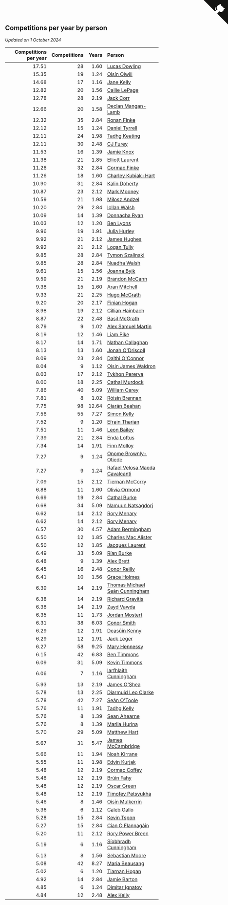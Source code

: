 ## Competitions per year by person

*Updated on  1 October 2024*

| Competitions per year | Competitions | Years | Person |
| ---: | ---: | ---: | :--- |
| 17.51 | 28 | 1.60 | [Lucas Dowling](https://www.worldcubeassociation.org/persons/2023DOWL01) |
| 15.35 | 19 | 1.24 | [Oisín Olwill](https://www.worldcubeassociation.org/persons/2023OLWI01) |
| 14.68 | 17 | 1.16 | [Jane Kelly](https://www.worldcubeassociation.org/persons/2023KELL23) |
| 12.82 | 20 | 1.56 | [Callie LePage](https://www.worldcubeassociation.org/persons/2023LEPA01) |
| 12.78 | 28 | 2.19 | [Jack Corr](https://www.worldcubeassociation.org/persons/2022CORR06) |
| 12.66 | 20 | 1.58 | [Declan Mangan-Lamb](https://www.worldcubeassociation.org/persons/2023MANG02) |
| 12.32 | 35 | 2.84 | [Ronan Finke](https://www.worldcubeassociation.org/persons/2021FINK02) |
| 12.12 | 15 | 1.24 | [Daniel Tyrrell](https://www.worldcubeassociation.org/persons/2023TYRR01) |
| 12.11 | 24 | 1.98 | [Tadhg Keating](https://www.worldcubeassociation.org/persons/2022KEAT02) |
| 12.11 | 30 | 2.48 | [CJ Furey](https://www.worldcubeassociation.org/persons/2022FURE01) |
| 11.53 | 16 | 1.39 | [Jamie Knox](https://www.worldcubeassociation.org/persons/2023KNOX02) |
| 11.38 | 21 | 1.85 | [Elliott Laurent](https://www.worldcubeassociation.org/persons/2022LAUR09) |
| 11.26 | 32 | 2.84 | [Cormac Finke](https://www.worldcubeassociation.org/persons/2021FINK01) |
| 11.26 | 18 | 1.60 | [Charley Kubiak-Hart](https://www.worldcubeassociation.org/persons/2023KUBI01) |
| 10.90 | 31 | 2.84 | [Kalin Doherty](https://www.worldcubeassociation.org/persons/2021DOHE02) |
| 10.87 | 23 | 2.12 | [Mark Mooney](https://www.worldcubeassociation.org/persons/2022MOON08) |
| 10.59 | 21 | 1.98 | [Miłosz Andzel](https://www.worldcubeassociation.org/persons/2022ANDZ01) |
| 10.20 | 29 | 2.84 | [Iollan Walsh](https://www.worldcubeassociation.org/persons/2021WALS03) |
| 10.09 | 14 | 1.39 | [Donnacha Ryan](https://www.worldcubeassociation.org/persons/2023RYAN04) |
| 10.03 | 12 | 1.20 | [Ben Lyons](https://www.worldcubeassociation.org/persons/2023LYON02) |
| 9.96 | 19 | 1.91 | [Julia Hurley](https://www.worldcubeassociation.org/persons/2022HURL02) |
| 9.92 | 21 | 2.12 | [James Hughes](https://www.worldcubeassociation.org/persons/2022HUGH08) |
| 9.92 | 21 | 2.12 | [Logan Tully](https://www.worldcubeassociation.org/persons/2022TULL02) |
| 9.85 | 28 | 2.84 | [Tymon Szalinski](https://www.worldcubeassociation.org/persons/2021SZAL01) |
| 9.85 | 28 | 2.84 | [Nuadha Walsh](https://www.worldcubeassociation.org/persons/2021WALS04) |
| 9.61 | 15 | 1.56 | [Joanna Byik](https://www.worldcubeassociation.org/persons/2023BYIK01) |
| 9.59 | 21 | 2.19 | [Brandon McCann](https://www.worldcubeassociation.org/persons/2022MCCA04) |
| 9.38 | 15 | 1.60 | [Aran Mitchell](https://www.worldcubeassociation.org/persons/2023MITC04) |
| 9.33 | 21 | 2.25 | [Hugo McGrath](https://www.worldcubeassociation.org/persons/2022MCGR02) |
| 9.20 | 20 | 2.17 | [Finian Hogan](https://www.worldcubeassociation.org/persons/2022HOGA01) |
| 8.98 | 19 | 2.12 | [Cillian Hainbach](https://www.worldcubeassociation.org/persons/2022HAIN04) |
| 8.87 | 22 | 2.48 | [Basil McGrath](https://www.worldcubeassociation.org/persons/2022MCGR01) |
| 8.79 | 9 | 1.02 | [Alex Samuel Martin](https://www.worldcubeassociation.org/persons/2023MARA10) |
| 8.19 | 12 | 1.46 | [Liam Pike](https://www.worldcubeassociation.org/persons/2023PIKE03) |
| 8.17 | 14 | 1.71 | [Nathan Callaghan](https://www.worldcubeassociation.org/persons/2023CALL01) |
| 8.13 | 13 | 1.60 | [Jonah O'Driscoll](https://www.worldcubeassociation.org/persons/2023ODRI01) |
| 8.09 | 23 | 2.84 | [Daithi O'Connor](https://www.worldcubeassociation.org/persons/2021OCON01) |
| 8.04 | 9 | 1.12 | [Oisin James Waldron](https://www.worldcubeassociation.org/persons/2023WALD04) |
| 8.03 | 17 | 2.12 | [Tykhon Pererva](https://www.worldcubeassociation.org/persons/2022PERE32) |
| 8.00 | 18 | 2.25 | [Cathal Murdock](https://www.worldcubeassociation.org/persons/2022MURD01) |
| 7.86 | 40 | 5.09 | [William Carey](https://www.worldcubeassociation.org/persons/2019CARE02) |
| 7.81 | 8 | 1.02 | [Róisín Brennan](https://www.worldcubeassociation.org/persons/2023BREN08) |
| 7.75 | 98 | 12.64 | [Ciarán Beahan](https://www.worldcubeassociation.org/persons/2012BEAH01) |
| 7.56 | 55 | 7.27 | [Simon Kelly](https://www.worldcubeassociation.org/persons/2017KELL08) |
| 7.52 | 9 | 1.20 | [Efrain Tharian](https://www.worldcubeassociation.org/persons/2023THAR03) |
| 7.51 | 11 | 1.46 | [Leon Bailey](https://www.worldcubeassociation.org/persons/2023BAIL04) |
| 7.39 | 21 | 2.84 | [Enda Loftus](https://www.worldcubeassociation.org/persons/2021LOFT01) |
| 7.34 | 14 | 1.91 | [Finn Molloy](https://www.worldcubeassociation.org/persons/2022MOLL03) |
| 7.27 | 9 | 1.24 | [Onome Brownly-Otiede](https://www.worldcubeassociation.org/persons/2023BROW36) |
| 7.27 | 9 | 1.24 | [Rafael Velosa Maeda Cavalcanti](https://www.worldcubeassociation.org/persons/2023CAVA03) |
| 7.09 | 15 | 2.12 | [Tiernan McCorry](https://www.worldcubeassociation.org/persons/2022MCCO09) |
| 6.88 | 11 | 1.60 | [Olivia Ormond](https://www.worldcubeassociation.org/persons/2023ORMO02) |
| 6.69 | 19 | 2.84 | [Cathal Burke](https://www.worldcubeassociation.org/persons/2021BURK03) |
| 6.68 | 34 | 5.09 | [Namuun Natsagdorj](https://www.worldcubeassociation.org/persons/2019NATS02) |
| 6.62 | 14 | 2.12 | [Rory Menary](https://www.worldcubeassociation.org/persons/2022MENA01) |
| 6.62 | 14 | 2.12 | [Rory Menary](https://www.worldcubeassociation.org/persons/2022MENA01) |
| 6.57 | 30 | 4.57 | [Adam Bermingham](https://www.worldcubeassociation.org/persons/2020BERM02) |
| 6.50 | 12 | 1.85 | [Charles Mac Alister](https://www.worldcubeassociation.org/persons/2022ALIS02) |
| 6.50 | 12 | 1.85 | [Jacques Laurent](https://www.worldcubeassociation.org/persons/2022LAUR10) |
| 6.49 | 33 | 5.09 | [Rían Burke](https://www.worldcubeassociation.org/persons/2019BURK05) |
| 6.48 | 9 | 1.39 | [Alex Brett](https://www.worldcubeassociation.org/persons/2023BRET04) |
| 6.45 | 16 | 2.48 | [Conor Reilly](https://www.worldcubeassociation.org/persons/2022REIL01) |
| 6.41 | 10 | 1.56 | [Grace Holmes](https://www.worldcubeassociation.org/persons/2023HOLM04) |
| 6.39 | 14 | 2.19 | [Thomas Michael Seán Cunningham](https://www.worldcubeassociation.org/persons/2022CUNN04) |
| 6.38 | 14 | 2.19 | [Richard Gravitis](https://www.worldcubeassociation.org/persons/2022GRAV01) |
| 6.38 | 14 | 2.19 | [Zayd Vawda](https://www.worldcubeassociation.org/persons/2022VAWD01) |
| 6.35 | 11 | 1.73 | [Jordan Mostert](https://www.worldcubeassociation.org/persons/2023MOST01) |
| 6.31 | 38 | 6.03 | [Conor Smith](https://www.worldcubeassociation.org/persons/2018SMIT37) |
| 6.29 | 12 | 1.91 | [Deasúin Kenny](https://www.worldcubeassociation.org/persons/2022KENN12) |
| 6.29 | 12 | 1.91 | [Jack Leger](https://www.worldcubeassociation.org/persons/2022LEGE01) |
| 6.27 | 58 | 9.25 | [Mary Hennessy](https://www.worldcubeassociation.org/persons/2015HENN02) |
| 6.15 | 42 | 6.83 | [Ben Timmons](https://www.worldcubeassociation.org/persons/2017TIMM01) |
| 6.09 | 31 | 5.09 | [Kevin Timmons](https://www.worldcubeassociation.org/persons/2019TIMM01) |
| 6.06 | 7 | 1.16 | [Iarfhlaith Cunningham](https://www.worldcubeassociation.org/persons/2023CUNN03) |
| 5.93 | 13 | 2.19 | [James O'Shea](https://www.worldcubeassociation.org/persons/2022OSHE01) |
| 5.78 | 13 | 2.25 | [Diarmuid Leo Clarke](https://www.worldcubeassociation.org/persons/2022CLAR14) |
| 5.78 | 42 | 7.27 | [Seán O'Toole](https://www.worldcubeassociation.org/persons/2017OTOO03) |
| 5.76 | 11 | 1.91 | [Tadhg Kelly](https://www.worldcubeassociation.org/persons/2022KELL21) |
| 5.76 | 8 | 1.39 | [Sean Ahearne](https://www.worldcubeassociation.org/persons/2023AHEA01) |
| 5.76 | 8 | 1.39 | [Mariia Hurina](https://www.worldcubeassociation.org/persons/2023HURI01) |
| 5.70 | 29 | 5.09 | [Matthew Hart](https://www.worldcubeassociation.org/persons/2019HART11) |
| 5.67 | 31 | 5.47 | [James McCambridge](https://www.worldcubeassociation.org/persons/2019MCCA09) |
| 5.66 | 11 | 1.94 | [Noah Kirrane](https://www.worldcubeassociation.org/persons/2022KIRR02) |
| 5.55 | 11 | 1.98 | [Edvin Kurjak](https://www.worldcubeassociation.org/persons/2022KURJ01) |
| 5.48 | 12 | 2.19 | [Cormac Coffey](https://www.worldcubeassociation.org/persons/2022COFF01) |
| 5.48 | 12 | 2.19 | [Brúin Fahy](https://www.worldcubeassociation.org/persons/2022FAHY01) |
| 5.48 | 12 | 2.19 | [Oscar Green](https://www.worldcubeassociation.org/persons/2022GREE14) |
| 5.48 | 12 | 2.19 | [Timofey Petsyukha](https://www.worldcubeassociation.org/persons/2022PETS02) |
| 5.46 | 8 | 1.46 | [Oisín Mulkerrin](https://www.worldcubeassociation.org/persons/2023MULK01) |
| 5.36 | 6 | 1.12 | [Caleb Gallo](https://www.worldcubeassociation.org/persons/2023GALL25) |
| 5.28 | 15 | 2.84 | [Kevin Tspon](https://www.worldcubeassociation.org/persons/2021TSPO01) |
| 5.27 | 15 | 2.84 | [Cian Ó Flannagáin](https://www.worldcubeassociation.org/persons/2021OFLA01) |
| 5.20 | 11 | 2.12 | [Rory Power Breen](https://www.worldcubeassociation.org/persons/2022BREE02) |
| 5.19 | 6 | 1.16 | [Síobhradh Cunningham](https://www.worldcubeassociation.org/persons/2023CUNN04) |
| 5.13 | 8 | 1.56 | [Sebastian Moore](https://www.worldcubeassociation.org/persons/2023MOOR03) |
| 5.08 | 42 | 8.27 | [Maria Beausang](https://www.worldcubeassociation.org/persons/2016BEAU03) |
| 5.02 | 6 | 1.20 | [Tiarnan Hogan](https://www.worldcubeassociation.org/persons/2023HOGA04) |
| 4.92 | 14 | 2.84 | [Jamie Barton](https://www.worldcubeassociation.org/persons/2021BART03) |
| 4.85 | 6 | 1.24 | [Dimitar Ignatov](https://www.worldcubeassociation.org/persons/2023IGNA05) |
| 4.84 | 12 | 2.48 | [Alex Kelly](https://www.worldcubeassociation.org/persons/2022KELL03) |


<a href="https://github.com/simonkellly/wca_statistics_ireland" class="github-corner" aria-label="View source on Github"><svg width="80" height="80" viewBox="0 0 250 250" style="fill:#151513; color:#fff; position: absolute; top: 0; border: 0; right: 0;" aria-hidden="true"><path d="M0,0 L115,115 L130,115 L142,142 L250,250 L250,0 Z"></path><path d="M128.3,109.0 C113.8,99.7 119.0,89.6 119.0,89.6 C122.0,82.7 120.5,78.6 120.5,78.6 C119.2,72.0 123.4,76.3 123.4,76.3 C127.3,80.9 125.5,87.3 125.5,87.3 C122.9,97.6 130.6,101.9 134.4,103.2" fill="currentColor" style="transform-origin: 130px 106px;" class="octo-arm"></path><path d="M115.0,115.0 C114.9,115.1 118.7,116.5 119.8,115.4 L133.7,101.6 C136.9,99.2 139.9,98.4 142.2,98.6 C133.8,88.0 127.5,74.4 143.8,58.0 C148.5,53.4 154.0,51.2 159.7,51.0 C160.3,49.4 163.2,43.6 171.4,40.1 C171.4,40.1 176.1,42.5 178.8,56.2 C183.1,58.6 187.2,61.8 190.9,65.4 C194.5,69.0 197.7,73.2 200.1,77.6 C213.8,80.2 216.3,84.9 216.3,84.9 C212.7,93.1 206.9,96.0 205.4,96.6 C205.1,102.4 203.0,107.8 198.3,112.5 C181.9,128.9 168.3,122.5 157.7,114.1 C157.9,116.9 156.7,120.9 152.7,124.9 L141.0,136.5 C139.8,137.7 141.6,141.9 141.8,141.8 Z" fill="currentColor" class="octo-body"></path></svg></a><style>.github-corner:hover .octo-arm{animation:octocat-wave 560ms ease-in-out}@keyframes octocat-wave{0%,100%{transform:rotate(0)}20%,60%{transform:rotate(-25deg)}40%,80%{transform:rotate(10deg)}}@media (max-width:500px){.github-corner:hover .octo-arm{animation:none}.github-corner .octo-arm{animation:octocat-wave 560ms ease-in-out}}</style>
